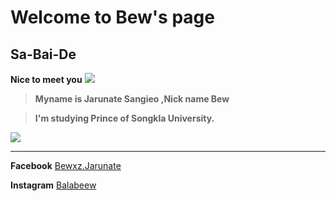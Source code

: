 #  Welcome to Bew's page 
## Sa-Bai-De 
**Nice to meet you**
![](https://scontent-b-kul.xx.fbcdn.net/hphotos-ash2/v/t1.0-9/1473001_1406006746304105_1548160788_n.jpg?oh=1e583780d97a037bd2cc07763f1b0066&oe=556AA1B8)

>**Myname is Jarunate Sangieo ,Nick name Bew**

>**I'm studying  Prince of Songkla University.**

![](https://scontent-b-kul.xx.fbcdn.net/hphotos-xap1/v/t1.0-9/10410940_1502341230003989_7565592830169430829_n.jpg?oh=f00d3f72d7b7c049ad86713da4759457&oe=5554AD46)

___
**Facebook** [Bewxz.Jarunate](https://www.facebook.com/Bewxz.Jarunate)

**Instagram** [Balabeew](http://instagram.com/balabeew)
